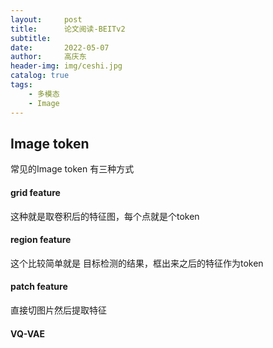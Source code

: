 ```yaml
---
layout:     post
title:      论文阅读-BEITv2
subtitle:   
date:       2022-05-07
author:     高庆东
header-img: img/ceshi.jpg
catalog: true
tags:
    - 多模态
    - Image
---
```



## Image token
常见的Image token 有三种方式   
#### grid feature
这种就是取卷积后的特征图，每个点就是个token  
#### region feature
这个比较简单就是 目标检测的结果，框出来之后的特征作为token
#### patch feature
直接切图片然后提取特征
#### VQ-VAE


